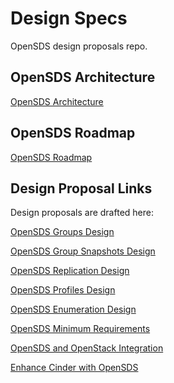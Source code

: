 # Design Specs
OpenSDS design proposals repo.

## OpenSDS Architecture

[OpenSDS Architecture](https://docs.google.com/presentation/d/1-XZJ8lUSGzSXNs23P2MBSUjuyaIumWhSU85hKUbqauM/edit#)

## OpenSDS Roadmap

[OpenSDS Roadmap](https://docs.google.com/presentation/d/1wDhKmdBFOnWraDL98lSWvVoqbuw-xOTA549O04_de_U/edit#)

## Design Proposal Links

Design proposals are drafted here:

[OpenSDS Groups Design](https://docs.google.com/document/d/1bjDaeEQd1Zf9av8Vd4Yn7jfp1Eiv-bBBxafAAsAACrU/edit#)

[OpenSDS Group Snapshots Design](https://docs.google.com/document/d/1mlnuVfRFhu_bczp8EWMdE2XR9xyNImOvVokLGgM6kCc/edit#)

[OpenSDS Replication Design](https://docs.google.com/document/d/1ymjJdBjFntaVcnR-m--VdSILkzOOj3CM4mZA1Sg5Mk0/edit#)

[OpenSDS Profiles Design](https://docs.google.com/document/d/1irNnz019j0XuW6SZNigs6QuYFOCC3uL44EkRYJiHyq8/edit#)

[OpenSDS Enumeration Design](https://docs.google.com/document/d/1f-ta2CbORuXPTdEZybl48hqbBpq2wnsy1puxbzlvLik/edit#)

[OpenSDS Minimum Requirements](https://docs.google.com/document/d/1lOntboT99pN-5iS4Z6_gz1Dzwlx7y1Q2weo1VxC_Knk/edit#)

[OpenSDS and OpenStack Integration](https://docs.google.com/document/d/1xZWMlVSd1ove-N-xWv3ZmRbiauzBmdgiQu2C6HRSJKI/edit#)

[Enhance Cinder with OpenSDS](https://docs.google.com/presentation/d/1Vn5dBLyUXlcTyNCdw-hgTqX5bMd4VDpCQNk7SgfipXA/edit#)

